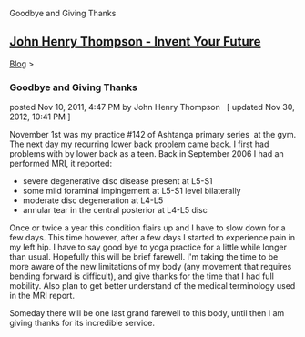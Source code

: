 Goodbye and Giving Thanks 

[John Henry Thompson - Invent Your Future](../index.html)
---------------------------------------------------------

    

[Blog](../z-blog-1.html)‎ > ‎

### Goodbye and Giving Thanks

posted Nov 10, 2011, 4:47 PM by John Henry Thompson   \[ updated Nov 30, 2012, 10:41 PM \]

November 1st was my practice #142 of Ashtanga primary series  at the gym. The next day my recurring lower back problem came back. I first had problems with by lower back as a teen. Back in September 2006 I had an performed MRI, it reported:  

*   severe degenerative disc disease present at L5-S1
*   some mild foraminal impingement at L5-S1 level bilaterally
*   moderate disc degeneration at L4-L5
*   annular tear in the central posterior at L4-L5 disc

Once or twice a year this condition flairs up and I have to slow down for a few days. This time however, after a few days I started to experience pain in my left hip. I have to say good bye to yoga practice for a little while longer than usual. Hopefully this will be brief farewell. I'm taking the time to be more aware of the new limitations of my body (any movement that requires bending forward is difficult), and give thanks for the time that I had full mobility. Also plan to get better understand of the medical terminology used in the MRI report.  
  
Someday there will be one last grand farewell to this body, until then I am giving thanks for its incredible service.  

  

